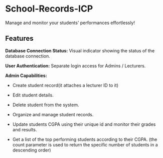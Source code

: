 # School-Records-ICP

Manage and monitor your students' performances effortlessly!

## Features

**Database Connection Status:** Visual indicator showing the status of the database connection.

**User Authentication:** Separate login access for Admins / Lecturers.

**Admin Capabilities:**

* Create student record(it attaches a lecturer ID to it)

* Edit student details.

* Delete student from the system.

* Organize and manage student records.

* Update students CGPA using their unique id and monitor their grades and results.

* Get a list of the top performing students according to their CGPA.
(the count parameter is used to return the specific number of students in a descending order)
